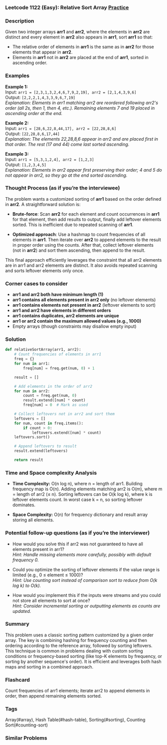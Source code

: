 ### Leetcode 1122 (Easy): Relative Sort Array [Practice](https://leetcode.com/problems/relative-sort-array)

### Description  
Given two integer arrays **arr1** and **arr2**, where the elements in **arr2** are distinct and every element in **arr2** also appears in **arr1**, sort **arr1** so that:  
- The relative order of elements in **arr1** is the same as in **arr2** for those elements that appear in **arr2**.  
- Elements in **arr1** not in **arr2** are placed at the end of **arr1**, sorted in ascending order.


### Examples  

**Example 1:**  
Input: `arr1 = [2,3,1,3,2,4,6,7,9,2,19], arr2 = [2,1,4,3,9,6]`  
Output: `[2,2,2,1,4,3,3,9,6,7,19]`  
*Explanation: Elements in arr1 matching arr2 are reordered following arr2's order (all 2s, then 1, then 4, etc.). Remaining elements 7 and 19 placed in ascending order at the end.*

**Example 2:**  
Input: `arr1 = [28,6,22,8,44,17], arr2 = [22,28,8,6]`  
Output: `[22,28,8,6,17,44]`  
*Explanation: The elements 22,28,8,6 appear in arr2 and are placed first in that order. The rest (17 and 44) come last sorted ascending.*

**Example 3:**  
Input: `arr1 = [5,3,1,2,4], arr2 = [1,2,3]`  
Output: `[1,2,3,4,5]`  
*Explanation: Elements in arr2 appear first preserving their order; 4 and 5 do not appear in arr2, so they go at the end sorted ascending.*


### Thought Process (as if you’re the interviewee)  
The problem wants a customized sorting of **arr1** based on the order defined in **arr2**. A straightforward solution is:

- **Brute-force**: Scan **arr2** for each element and count occurrences in **arr1** for that element, then add results to output, finally add leftover elements sorted. This is inefficient due to repeated scanning of **arr1**.

- **Optimized approach**: Use a hashmap to count frequencies of all elements in **arr1**. Then iterate over **arr2** to append elements to the result in proper order using the counts. After that, collect leftover elements (not in **arr2**) and sort them ascending, then append to the result.

This final approach efficiently leverages the constraint that all arr2 elements are in arr1 and arr2 elements are distinct. It also avoids repeated scanning and sorts leftover elements only once.


### Corner cases to consider  
- **arr1 and arr2 both have minimum length (1)**  
- **arr1 contains all elements present in arr2 only** (no leftover elements)  
- **arr1 contains elements not present in arr2** (leftover elements to sort)  
- **arr1 and arr2 have elements in different orders**  
- **arr1 contains duplicates, arr2 elements are unique**  
- **arr1 or arr2 contain the maximum allowed values (e.g., 1000)**  
- Empty arrays (though constraints may disallow empty input)


### Solution

```python
def relativeSortArray(arr1, arr2):
    # Count frequencies of elements in arr1
    freq = {}
    for num in arr1:
        freq[num] = freq.get(num, 0) + 1

    result = []

    # Add elements in the order of arr2
    for num in arr2:
        count = freq.get(num, 0)
        result.extend([num] * count)
        freq[num] = 0  # Mark as used

    # Collect leftovers not in arr2 and sort them
    leftovers = []
    for num, count in freq.items():
        if count > 0:
            leftovers.extend([num] * count)
    leftovers.sort()

    # Append leftovers to result
    result.extend(leftovers)

    return result
```


### Time and Space complexity Analysis  

- **Time Complexity:** O(n log n), where n = length of arr1. Building frequency map is O(n). Adding elements matching arr2 is O(m), where m = length of arr2 (≤ n). Sorting leftovers can be O(k log k), where k is leftover elements count. In worst case k = n, so sorting leftover dominates.

- **Space Complexity:** O(n) for frequency dictionary and result array storing all elements.


### Potential follow-up questions (as if you’re the interviewer)  

- How would you solve this if arr2 was not guaranteed to have all elements present in arr1?  
  *Hint: Handle missing elements more carefully, possibly with default frequency 0.*

- Could you optimize the sorting of leftover elements if the value range is limited (e.g., 0 ≤ element ≤ 1000)?  
  *Hint: Use counting sort instead of comparison sort to reduce from O(k log k) to O(k).*

- How would you implement this if the inputs were streams and you could not store all elements to sort at once?  
  *Hint: Consider incremental sorting or outputting elements as counts are updated.*



### Summary  
This problem uses a classic sorting pattern customized by a given order array. The key is combining hashing for frequency counting and then ordering according to the reference array, followed by sorting leftovers. This technique is common in problems dealing with custom sorting conditions or frequency-based sorting (like top-K elements by frequency, or sorting by another sequence's order). It is efficient and leverages both hash maps and sorting in a combined approach.


### Flashcard
Count frequencies of arr1 elements; iterate arr2 to append elements in order, then append remaining elements sorted.

### Tags
Array(#array), Hash Table(#hash-table), Sorting(#sorting), Counting Sort(#counting-sort)

### Similar Problems
